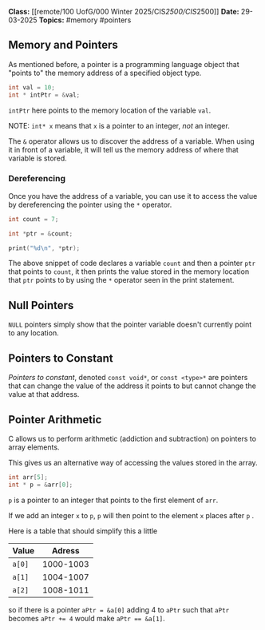 **Class:** [[remote/100 UofG/000 Winter 2025/CIS*2500/CIS*2500]]
**Date:** 29-03-2025
**Topics:**  #memory #pointers

## Memory and Pointers
As mentioned before, a pointer is a programming language object that "points to" the memory address of a specified object type.
```c
int val = 10;
int * intPtr = &val;
```
`intPtr` here points to the memory location of the variable `val`.

NOTE: `int* x` means that `x` is a pointer to an integer, *not* an integer.

The `&` operator allows us to discover the address of a variable. When using it in front of a variable, it will tell us the memory address of where that variable is stored.

### Dereferencing
Once you have the address of a variable, you can use it to access the value by dereferencing the pointer using the `*` operator.
```c
int count = 7;

int *ptr = &count;

print("%d\n", *ptr);
```
The above snippet of code declares a variable `count` and then a pointer `ptr` that points to `count`, it then prints the value stored in the memory location that `ptr` points to by using the `*` operator seen in the print statement.

## Null Pointers
`NULL` pointers simply show that the pointer variable doesn't currently point to any location.

## Pointers to Constant
*Pointers to constant*, denoted `const void*`, or `const <type>*` are pointers that can change the value of the address it points to but cannot change the value at that address.

## Pointer Arithmetic
C allows us to perform arithmetic (addiction and subtraction) on pointers to array elements.

This gives us an alternative way of accessing the values stored in the array.

```c
int arr[5];
int * p = &arr[0];
```
`p` is a pointer to an integer that points to the first element of `arr`.

If we add an integer `x` to `p`, `p` will then point to the element `x` places after `p` .

Here is a table that should simplify this a little

| Value  | Adress    |
| ------ | --------- |
| `a[0]` | 1000-1003 |
| `a[1]` | 1004-1007 |
| `a[2]` | 1008-1011 |
so if there is a pointer `aPtr = &a[0]` adding 4 to `aPtr` such that `aPtr` becomes `aPtr += 4` would make `aPtr == &a[1]`.
